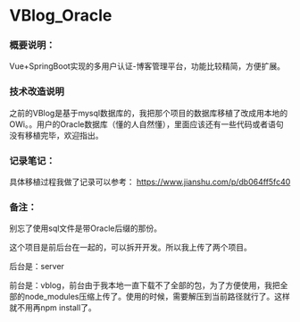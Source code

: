 # VBlog_Oracle

### 概要说明：
  Vue+SpringBoot实现的多用户认证-博客管理平台，功能比较精简，方便扩展。

### 技术改造说明
之前的VBlog是基于mysql数据库的，我把那个项目的数据库移植了改成用本地的OWi。。用户的Oracle数据库（懂的人自然懂），里面应该还有一些代码或者语句没有移植完毕，欢迎指出。

### 记录笔记：
具体移植过程我做了记录可以参考：
https://www.jianshu.com/p/db064ff5fc40

### 备注：
别忘了使用sql文件是带Oracle后缀的那份。

这个项目是前后台在一起的，可以拆开开发。所以我上传了两个项目。

后台是：server

前台是：vblog，前台由于我本地一直下载不了全部的包，为了方便使用，我把全部的node_modules压缩上传了。使用的时候，需要解压到当前路径就行了。这样就不用再npm install了。


